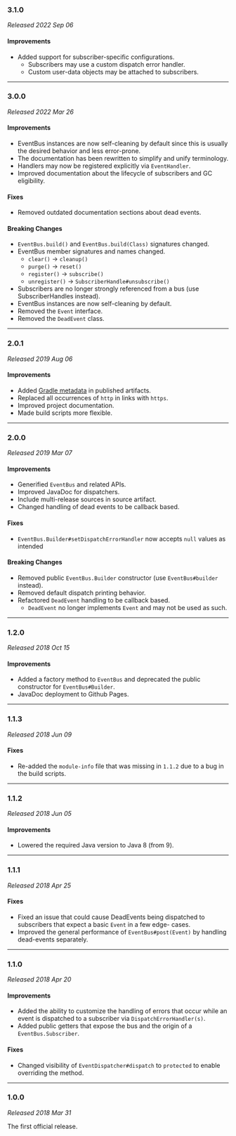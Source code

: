 ### 3.1.0

_Released 2022 Sep 06_

#### Improvements

- Added support for subscriber-specific configurations.
  - Subscribers may use a custom dispatch error handler.
  - Custom user-data objects may be attached to subscribers.


---

### 3.0.0

_Released 2022 Mar 26_

#### Improvements

- EventBus instances are now self-cleaning by default since this is usually the
  desired behavior and less error-prone.
- The documentation has been rewritten to simplify and unify terminology.
- Handlers may now be registered explicitly via `EventHandler`.
- Improved documentation about the lifecycle of subscribers and GC eligibility.

#### Fixes

- Removed outdated documentation sections about dead events.

#### Breaking Changes

- `EventBus.build()` and `EventBus.build(Class)` signatures changed.
- EventBus member signatures and names changed.
  - `clear()` -> `cleanup()`
  - `purge()` -> `reset()`
  - `register()` -> `subscribe()`
  - `unregister()` -> `SubscriberHandle#unsubscribe()`
- Subscribers are no longer strongly referenced from a bus (use
  SubscriberHandles instead).
- EventBus instances are now self-cleaning by default.
- Removed the `Event` interface.
- Removed the `DeadEvent` class.


---

### 2.0.1

_Released 2019 Aug 06_

#### Improvements

- Added [Gradle metadata](https://blog.gradle.org/gradle-metadata-1.0) in published artifacts.
- Replaced all occurrences of `http` in links with `https`.
- Improved project documentation.
- Made build scripts more flexible.


---

### 2.0.0

_Released 2019 Mar 07_

#### Improvements

- Generified `EventBus` and related APIs.
- Improved JavaDoc for dispatchers.
- Include multi-release sources in source artifact.
- Changed handling of dead events to be callback based.

#### Fixes

- `EventBus.Builder#setDispatchErrorHandler` now accepts `null` values as intended

#### Breaking Changes

- Removed public `EventBus.Builder` constructor (use `EventBus#builder` instead).
- Removed default dispatch printing behavior.
- Refactored `DeadEvent` handling to be callback based.
    - `DeadEvent` no longer implements `Event` and may not be used as such.


---

### 1.2.0

_Released 2018 Oct 15_

#### Improvements

- Added a factory method to `EventBus` and deprecated the public constructor for `EventBus#Builder`.
- JavaDoc deployment to Github Pages.


---

### 1.1.3

_Released 2018 Jun 09_

#### Fixes

- Re-added the `module-info` file that was missing in `1.1.2` due to a bug in the build scripts.


---

### 1.1.2

_Released 2018 Jun 05_

#### Improvements

- Lowered the required Java version to Java 8 (from 9).


---

### 1.1.1

_Released 2018 Apr 25_

#### Fixes

- Fixed an issue that could cause DeadEvents being dispatched to subscribers that expect a basic `Event` in a few edge-
  cases.
- Improved the general performance of `EventBus#post(Event)` by handling dead-events separately.


---

### 1.1.0

_Released 2018 Apr 20_

#### Improvements

- Added the ability to customize the handling of errors that occur while an event is dispatched to a subscriber via
  `DispatchErrorHandler(s)`.
- Added public getters that expose the bus and the origin of a `EventBus.Subscriber`.

#### Fixes

- Changed visibility of `EventDispatcher#dispatch` to `protected` to enable overriding the method.


---

### 1.0.0

_Released 2018 Mar 31_

The first official release.
